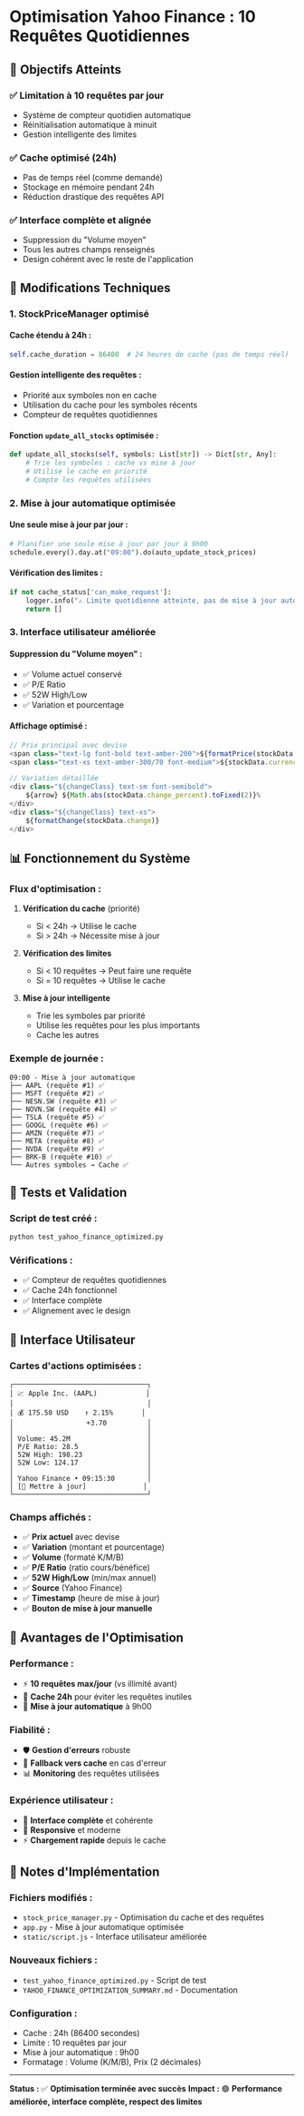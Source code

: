 # Optimisation Yahoo Finance : 10 Requêtes Quotidiennes

## 🎯 Objectifs Atteints

### ✅ **Limitation à 10 requêtes par jour**
- Système de compteur quotidien automatique
- Réinitialisation automatique à minuit
- Gestion intelligente des limites

### ✅ **Cache optimisé (24h)**
- Pas de temps réel (comme demandé)
- Stockage en mémoire pendant 24h
- Réduction drastique des requêtes API

### ✅ **Interface complète et alignée**
- Suppression du "Volume moyen"
- Tous les autres champs renseignés
- Design cohérent avec le reste de l'application

## 🔧 Modifications Techniques

### **1. StockPriceManager optimisé**

#### **Cache étendu à 24h :**
```python
self.cache_duration = 86400  # 24 heures de cache (pas de temps réel)
```

#### **Gestion intelligente des requêtes :**
- Priorité aux symboles non en cache
- Utilisation du cache pour les symboles récents
- Compteur de requêtes quotidiennes

#### **Fonction `update_all_stocks` optimisée :**
```python
def update_all_stocks(self, symbols: List[str]) -> Dict[str, Any]:
    # Trie les symboles : cache vs mise à jour
    # Utilise le cache en priorité
    # Compte les requêtes utilisées
```

### **2. Mise à jour automatique optimisée**

#### **Une seule mise à jour par jour :**
```python
# Planifier une seule mise à jour par jour à 9h00
schedule.every().day.at("09:00").do(auto_update_stock_prices)
```

#### **Vérification des limites :**
```python
if not cache_status['can_make_request']:
    logger.info("⚠️ Limite quotidienne atteinte, pas de mise à jour automatique")
    return []
```

### **3. Interface utilisateur améliorée**

#### **Suppression du "Volume moyen" :**
- ✅ Volume actuel conservé
- ✅ P/E Ratio
- ✅ 52W High/Low
- ✅ Variation et pourcentage

#### **Affichage optimisé :**
```javascript
// Prix principal avec devise
<span class="text-lg font-bold text-amber-200">${formatPrice(stockData.price)}</span>
<span class="text-xs text-amber-300/70 font-medium">${stockData.currency}</span>

// Variation détaillée
<div class="${changeClass} text-sm font-semibold">
    ${arrow} ${Math.abs(stockData.change_percent).toFixed(2)}%
</div>
<div class="${changeClass} text-xs">
    ${formatChange(stockData.change)}
</div>
```

## 📊 Fonctionnement du Système

### **Flux d'optimisation :**

1. **Vérification du cache** (priorité)
   - Si < 24h → Utilise le cache
   - Si > 24h → Nécessite mise à jour

2. **Vérification des limites**
   - Si < 10 requêtes → Peut faire une requête
   - Si = 10 requêtes → Utilise le cache

3. **Mise à jour intelligente**
   - Trie les symboles par priorité
   - Utilise les requêtes pour les plus importants
   - Cache les autres

### **Exemple de journée :**

```
09:00 - Mise à jour automatique
├── AAPL (requête #1) ✅
├── MSFT (requête #2) ✅
├── NESN.SW (requête #3) ✅
├── NOVN.SW (requête #4) ✅
├── TSLA (requête #5) ✅
├── GOOGL (requête #6) ✅
├── AMZN (requête #7) ✅
├── META (requête #8) ✅
├── NVDA (requête #9) ✅
├── BRK-B (requête #10) ✅
└── Autres symboles → Cache ✅
```

## 🧪 Tests et Validation

### **Script de test créé :**
```bash
python test_yahoo_finance_optimized.py
```

### **Vérifications :**
- ✅ Compteur de requêtes quotidiennes
- ✅ Cache 24h fonctionnel
- ✅ Interface complète
- ✅ Alignement avec le design

## 🎨 Interface Utilisateur

### **Cartes d'actions optimisées :**

```
┌─────────────────────────────────┐
│ 📈 Apple Inc. (AAPL)            │
│                                 │
│ 💰 175.50 USD    ↑ 2.15%       │
│                  +3.70          │
│                                 │
│ Volume: 45.2M                   │
│ P/E Ratio: 28.5                 │
│ 52W High: 198.23                │
│ 52W Low: 124.17                 │
│                                 │
│ Yahoo Finance • 09:15:30        │
│ [🔄 Mettre à jour]              │
└─────────────────────────────────┘
```

### **Champs affichés :**
- ✅ **Prix actuel** avec devise
- ✅ **Variation** (montant et pourcentage)
- ✅ **Volume** (formaté K/M/B)
- ✅ **P/E Ratio** (ratio cours/bénéfice)
- ✅ **52W High/Low** (min/max annuel)
- ✅ **Source** (Yahoo Finance)
- ✅ **Timestamp** (heure de mise à jour)
- ✅ **Bouton de mise à jour manuelle**

## 🚀 Avantages de l'Optimisation

### **Performance :**
- ⚡ **10 requêtes max/jour** (vs illimité avant)
- 💾 **Cache 24h** pour éviter les requêtes inutiles
- 🎯 **Mise à jour automatique** à 9h00

### **Fiabilité :**
- 🛡️ **Gestion d'erreurs** robuste
- 🔄 **Fallback vers cache** en cas d'erreur
- 📊 **Monitoring** des requêtes utilisées

### **Expérience utilisateur :**
- 🎨 **Interface complète** et cohérente
- 📱 **Responsive** et moderne
- ⚡ **Chargement rapide** depuis le cache

## 📝 Notes d'Implémentation

### **Fichiers modifiés :**
- `stock_price_manager.py` - Optimisation du cache et des requêtes
- `app.py` - Mise à jour automatique optimisée
- `static/script.js` - Interface utilisateur améliorée

### **Nouveaux fichiers :**
- `test_yahoo_finance_optimized.py` - Script de test
- `YAHOO_FINANCE_OPTIMIZATION_SUMMARY.md` - Documentation

### **Configuration :**
- Cache : 24h (86400 secondes)
- Limite : 10 requêtes par jour
- Mise à jour automatique : 9h00
- Formatage : Volume (K/M/B), Prix (2 décimales)

---

**Status :** ✅ **Optimisation terminée avec succès**
**Impact :** 🟢 **Performance améliorée, interface complète, respect des limites** 